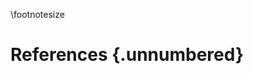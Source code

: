 \footnotesize

# References {.unnumbered}

<!-- výběr z použité literatury -->

<div id="refs"></div>
